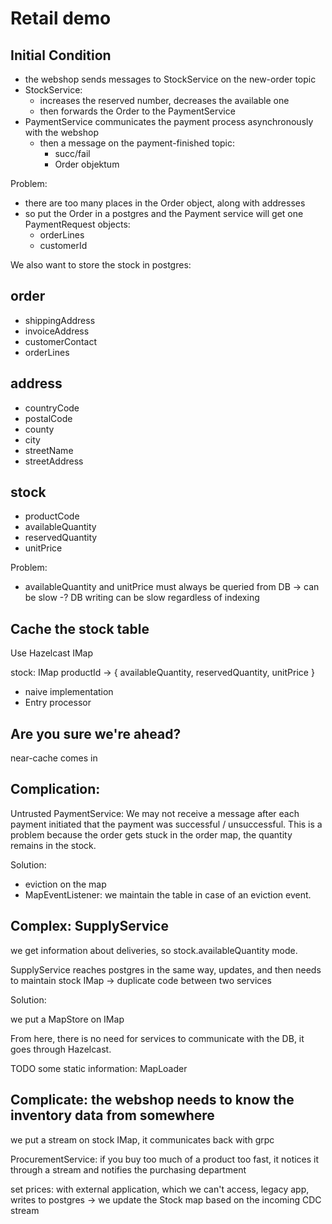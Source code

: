 # Retail demo

## Initial Condition

 - the webshop sends messages to StockService on the new-order topic
 - StockService:
    - increases the reserved number, decreases the available one
    - then forwards the Order to the PaymentService
 - PaymentService communicates the payment process asynchronously with the webshop
    - then a message on the payment-finished topic:
        * succ/fail
        * Order objektum

Problem:
 - there are too many places in the Order object, along with addresses
 - so put the Order in a postgres and the Payment service will get one
 PaymentRequest objects:
    - orderLines
    - customerId


We also want to store the stock in postgres:

order
-----
 - shippingAddress
 - invoiceAddress
 - customerContact
 - orderLines

address
-------
 - countryCode
 - postalCode
 - county
 - city
 - streetName
 - streetAddress

stock
-----
 - productCode
 - availableQuantity
 - reservedQuantity
 - unitPrice

Problem:
- availableQuantity and unitPrice must always be queried from DB -> can be slow
 -? DB writing can be slow regardless of indexing


## Cache the stock table

Use Hazelcast IMap

stock: IMap
productId -> { availableQuantity, reservedQuantity, unitPrice }

 - naive implementation
 - Entry processor

## Are you sure we're ahead?

near-cache comes in

## Complication:

Untrusted PaymentService: We may not receive a message after each payment initiated that the payment was successful / unsuccessful. This is a problem because the order gets stuck in the order map, the quantity remains in the stock.

Solution:
 - eviction on the map
 - MapEventListener: we maintain the table in case of an eviction event.

## Complex: SupplyService

we get information about deliveries, so stock.availableQuantity mode.

SupplyService reaches postgres in the same way, updates, and then needs to maintain stock IMap
    -> duplicate code between two services

Solution:

we put a MapStore on IMap

From here, there is no need for services to communicate with the DB, it goes through Hazelcast.

TODO some static information: MapLoader

## Complicate: the webshop needs to know the inventory data from somewhere


we put a stream on stock IMap, it communicates back with grpc

ProcurementService: if you buy too much of a product too fast, it notices it through a stream and notifies the purchasing department

set prices: with external application, which we can't access, legacy app, writes to postgres -> we update the Stock map based on the incoming CDC stream
